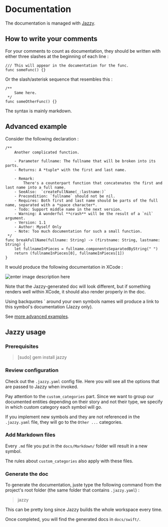 ﻿# Documentation

The documentation is managed with [Jazzy](https://github.com/realm/jazzy).

## How to write your comments

For your comments to count as documentation, they should be written with either three slashes at the beginning of each line :

````
/// This will appear in the documentation for the func.
func someFunc() {}
````

Or the slash/asterisk sequence that resembles this :

````
/**
	Same here.
 */
func someOtherFunc() {}
````

The syntax is mainly markdown.

## Advanced example

Consider the following declaration :
````
/**
    Another complicated function.
 
    - Parameter fullname: The fullname that will be broken into its parts.
    - Returns: A *tuple* with the first and last name.
 
    - Remark:
        There's a counterpart function that concatenates the first and last name into a full name.
    - SeeAlso:  `createFullName(_:lastname:)`
    - Precondition: `fullname` should not be nil.
    - Requires: Both first and last name should be parts of the full name, separated with a *space character*.
    - Todo: Support middle name in the next version.
    - Warning: A wonderful **crash** will be the result of a `nil` argument.
    - Version: 1.1
    - Author: Myself Only
    - Note: Too much documentation for such a small function.
 */
func breakFullName(fullname: String) -> (firstname: String, lastname: String) {
    let fullnameInPieces = fullname.componentsSeparatedByString(" ")
    return (fullnameInPieces[0], fullnameInPieces[1])
}
````

It would produce the following documentation in XCode :

![enter image description here](https://www.appcoda.com/wp-content/uploads/2016/05/t52_10_keywords5.png)

Note that the Jazzy-generated doc will look different, but if something renders well within XCode, it should also render properly in the doc.

Using backquotes \` around your own symbols names will produce a link to this symbol's documentation (Jazzy only).

See [more advanced examples](https://www.appcoda.com/swift-markdown/).

## Jazzy usage

### Prerequisites

> [sudo] gem install jazzy

### Review configuration

Check out the `.jazzy.yaml` config file. Here you will see all the options that are passed to Jazzy when invoked.

Pay attention to the `custom_categories` part. Since we want to group our documented entities depending on their story and not their type, we specify in which custom category each symbol will go.

If you implement new symbols and they are not referenced in the `.jazzy.yaml` file, they will go to the `Other ...` categories.

### Add Markdown files

Every `.md` file you put in the `docs/Markdown/` folder will result in a new symbol.

The rules about `custom_categories` also apply with these files.

### Generate the doc

To generate the documentation, juste type the following command from the project's root folder (the same folder that contains `.jazzy.yaml`) :
> jazzy

This can be pretty long since Jazzy builds the whole workspace every time.

Once completed, you will find the generated docs in `docs/swift/`.
